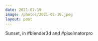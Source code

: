 ```yaml
---
date: 2021-07-19
image: /photos/2021-07-19.jpeg
layout: post
---
```


Sunset, in #blender3d and #pixelmatorpro
